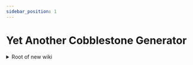 ```yaml
---
sidebar_position: 1
---
```


# Yet Another Cobblestone Generator

<details>
<summary>Root of new wiki</summary>

# *Hello Markdown*

</details>
